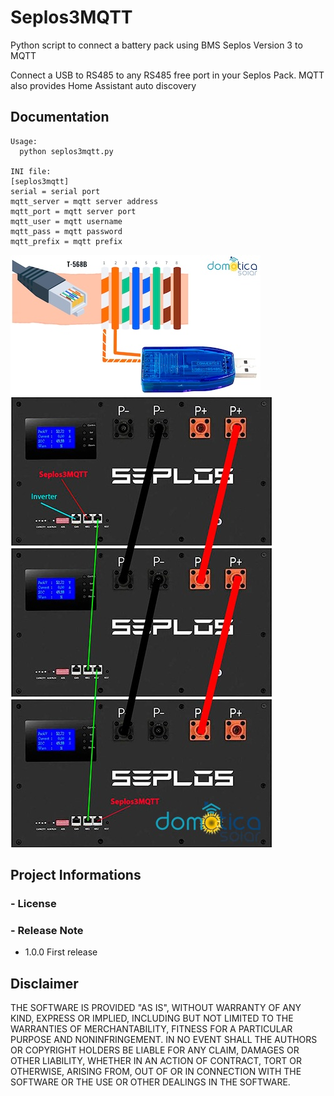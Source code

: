 
Seplos3MQTT
=============

Python script to connect a battery pack using BMS Seplos Version 3 to MQTT

Connect a USB to RS485 to any RS485 free port in your Seplos Pack.
MQTT also provides Home Assistant auto discovery

Documentation
-------------

```text
Usage:  
  python seplos3mqtt.py 

INI file:  
[seplos3mqtt]
serial = serial port
mqtt_server = mqtt server address
mqtt_port = mqtt server port
mqtt_user = mqtt username
mqtt_pass = mqtt password
mqtt_prefix = mqtt prefix
```

![Seplos RS485 Pinout](img/rs485pinout.jpeg)
![Seplos Wiring](img/seplos_wiring.jpeg)


Project Informations
--------------------



### - License

### - Release Note

* 1.0.0 First release

Disclaimer
----------

THE SOFTWARE IS PROVIDED "AS IS", WITHOUT WARRANTY OF ANY KIND, EXPRESS OR IMPLIED, INCLUDING BUT NOT LIMITED TO THE WARRANTIES OF MERCHANTABILITY, FITNESS FOR A PARTICULAR PURPOSE AND NONINFRINGEMENT.
IN NO EVENT SHALL THE AUTHORS OR COPYRIGHT HOLDERS BE LIABLE FOR ANY CLAIM, DAMAGES OR OTHER LIABILITY, WHETHER IN AN ACTION OF CONTRACT, TORT OR OTHERWISE, ARISING FROM, OUT OF OR IN CONNECTION WITH THE SOFTWARE OR THE USE OR OTHER DEALINGS IN THE SOFTWARE.

